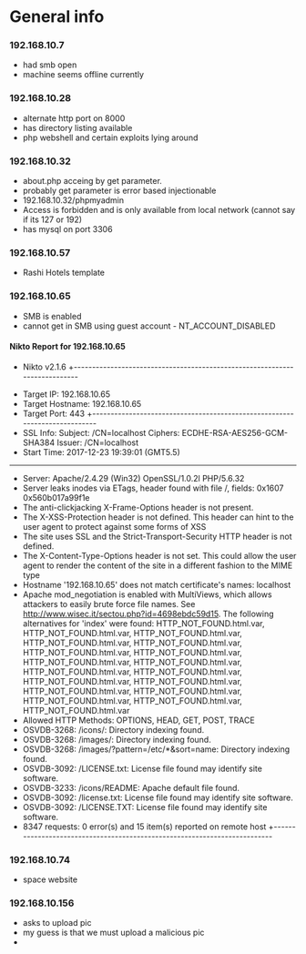 # General info

### 192.168.10.7 
- had smb open
- machine seems offline currently


### 192.168.10.28
- alternate http port on 8000
- has directory listing available
- php webshell and certain exploits lying around

### 192.168.10.32 

- about.php acceing by get parameter. 
- probably get parameter is error based injectionable
- 192.168.10.32/phpmyadmin 
- Access is forbidden and is only available from local network (cannot say if its 127 or 192)
- has mysql on port 3306

### 192.168.10.57
- Rashi Hotels template

### 192.168.10.65
- SMB is enabled
- cannot get in SMB using guest account - NT_ACCOUNT_DISABLED
#### Nikto Report for 192.168.10.65
- Nikto v2.1.6
+---------------------------------------------------------------------------
+ Target IP:          192.168.10.65
+ Target Hostname:    192.168.10.65
+ Target Port:        443
+---------------------------------------------------------------------------
+ SSL Info:        Subject:  /CN=localhost
                   Ciphers:  ECDHE-RSA-AES256-GCM-SHA384
                   Issuer:   /CN=localhost
+ Start Time:         2017-12-23 19:39:01 (GMT5.5)
---------------------------------------------------------------------------
+ Server: Apache/2.4.29 (Win32) OpenSSL/1.0.2l PHP/5.6.32
+ Server leaks inodes via ETags, header found with file /, fields: 0x1607 0x560b017a99f1e 
+ The anti-clickjacking X-Frame-Options header is not present.
+ The X-XSS-Protection header is not defined. This header can hint to the user agent to protect against some forms of XSS
+ The site uses SSL and the Strict-Transport-Security HTTP header is not defined.
+ The X-Content-Type-Options header is not set. This could allow the user agent to render the content of the site in a different fashion to the MIME type
+ Hostname '192.168.10.65' does not match certificate's names: localhost
+ Apache mod_negotiation is enabled with MultiViews, which allows attackers to easily brute force file names. See http://www.wisec.it/sectou.php?id=4698ebdc59d15. The following alternatives for 'index' were found: HTTP_NOT_FOUND.html.var, HTTP_NOT_FOUND.html.var, HTTP_NOT_FOUND.html.var, HTTP_NOT_FOUND.html.var, HTTP_NOT_FOUND.html.var, HTTP_NOT_FOUND.html.var, HTTP_NOT_FOUND.html.var, HTTP_NOT_FOUND.html.var, HTTP_NOT_FOUND.html.var, HTTP_NOT_FOUND.html.var, HTTP_NOT_FOUND.html.var, HTTP_NOT_FOUND.html.var, HTTP_NOT_FOUND.html.var, HTTP_NOT_FOUND.html.var, HTTP_NOT_FOUND.html.var, HTTP_NOT_FOUND.html.var, HTTP_NOT_FOUND.html.var, HTTP_NOT_FOUND.html.var
+ Allowed HTTP Methods: OPTIONS, HEAD, GET, POST, TRACE 
+ OSVDB-3268: /icons/: Directory indexing found.
+ OSVDB-3268: /images/: Directory indexing found.
+ OSVDB-3268: /images/?pattern=/etc/*&sort=name: Directory indexing found.
+ OSVDB-3092: /LICENSE.txt: License file found may identify site software.
+ OSVDB-3233: /icons/README: Apache default file found.
+ OSVDB-3092: /license.txt: License file found may identify site software.
+ OSVDB-3092: /LICENSE.TXT: License file found may identify site software.
+ 8347 requests: 0 error(s) and 15 item(s) reported on remote host
+--------------------------------------------------------------------------



### 192.168.10.74
- space website

### 192.168.10.156
- asks to upload pic
- my guess is that we must upload a malicious pic
- 

  
